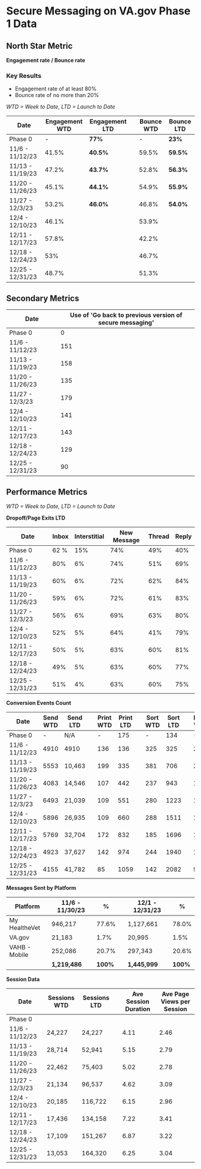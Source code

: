 # **Secure Messaging on VA.gov Phase 1 Data**

## **North Star Metric**
**Engagement rate / Bounce rate**
### **Key Results**
- Engagement rate of at least 80% 
- Bounce rate of no more than 20% 

_WTD = Week to Date, LTD = Launch to Date_

| **Date** | **Engagement WTD** | **Engagement LTD** || **Bounce WTD** | **Bounce LTD** |
| --- | --- | --- | --- | --- | --- |
| Phase 0 | - | **77%** || - | **23%** |
| 11/6 - 11/12/23 | 41.5% | **40.5%** || 59.5% | **59.5%** |
| 11/13 - 11/19/23 | 47.2% | **43.7%** || 52.8% | **56.3%** |
|  11/20 - 11/26/23 | 45.1% | **44.1%** || 54.9% | **55.9%** |
| 11/27 - 12/3/23  | 53.2% | **46.0%** || 46.8% | **54.0%** |
| 12/4 - 12/10/23 | 46.1% | || 53.9% |  |
| 12/11 - 12/17/23 | 57.8% | || 42.2% ||
| 12/18 - 12/24/23 | 53% ||| 46.7% ||
| 12/25 - 12/31/23 | 48.7% ||| 51.3%||

## **Secondary Metrics**

| **Date** | **Use of 'Go back to previous version of secure messaging'** | 
| --- | --- |
| Phase 0 | 0 |
| 11/6 - 11/12/23 |151|
| 11/13 - 11/19/23 | 158 |
|  11/20 - 11/26/23 | 135 |
|11/27 - 12/3/23  | 179 |
| 12/4 - 12/10/23 | 141 |
| 12/11 - 12/17/23 | 143 |
| 12/18 - 12/24/23 | 129 |
| 12/25 - 12/31/23 | 90 |

## **Performance Metrics**
_WTD = Week to Date, LTD = Launch to Date_

**Dropoff/Page Exits LTD**

| **Date** | **Inbox** | **Interstitial** | **New Message** | **Thread** | **Reply** |
| --- | --- | --- | --- | --- | --- | 
| Phase 0  | 62 % | 15% | 74% | 49% | 40% |
| 11/6 - 11/12/23| 80% | 6% | 74% | 51% | 69% |
| 11/13 - 11/19/23 | 60% | 6% | 72% | 62% | 84% |
| 11/20 - 11/26/23 | 59% | 6% | 72% | 61% | 83%|
|11/27 - 12/3/23  | 56%| 6% | 69% | 63% | 80% |
| 12/4 - 12/10/23 | 52% |5%|64%|41%|79%|
|12/11 - 12/17/23 | 50% | 5% | 63% | 60% | 81%|
| 12/18 - 12/24/23 | 49% | 5% | 63% | 60% | 77% |
| 12/25 - 12/31/23 | 51% | 4% | 63% | 60% | 75% |

**Conversion Events Count**

| **Date** | **Send WTD** | **Send LTD** || **Print WTD** | **Print LTD** || **Sort WTD** | **Sort LTD** || **Filter WTD** | **Filter LTD** || **Move WTD**  | **Move LTD** |
| --- | --- | --- | --- | --- | --- | --- | --- | --- | --- | --- | --- | --- | --- | --- | 
| Phase 0  | - | N/A || - | 175 || - | 134 || - | 182 || - | 51 |
|11/6 - 11/12/23 | 4910 | 4910 || 136 | 136 || 325 |325||2096|2096||134|134|
| 11/13 - 11/19/23 | 5553| 10,463||199|335||381|706||2513|4609||132|266|
| 11/20 - 11/26/23 | 4083|14,546||107|442||237|943||1587|6196||165|431|
| 11/27 - 12/3/23 |6493 | 21,039 || 109 | 551|| 280 |1223||1769|7965||181|612|
| 12/4 - 12/10/23 |5896|26,935||109|660||288|1511||1672|9637||121|733|
| 12/11 - 12/17/23| 5769 | 32,704 || 172 | 832 || 185 | 1696||1732| 11,369|| 160 | 893|
| 12/18 - 12/24/23 | 4923 | 37,627 || 142 | 974 || 244| 1940|| 1395 | 12,764||152|1045| 
| 12/25 - 12/31/23 | 4155 | 41,782 || 85 | 1059 || 142 | 2082|| 984 | 13,748|| 48 | 1093|

**Messages Sent by Platform**

| **Platform** | **11/6 - 11/30/23** | **%** || **12/1 - 12/31/23** | **%**|
|---|---|---|---|---|---|
| My HealtheVet | 946,217 | 77.6%|| 1,127,661| 78.0% |
| VA.gov | 21,183| 1.7% || 20,995 | 1.5%|
| VAHB - Mobile | 252,086 | 20.7% || 297,343 | 20.6%|
| | **1,219,486** | **100%** || **1,445,999**| **100%**|


**Session Data**

| **Date** | **Sessions WTD** | **Sessions LTD** || **Ave Session Duration** | **Ave Page Views per Session** |
| --- | --- | --- | --- | --- | --- | 
| Phase 0  |   |  |  |  | |
| 11/6 - 11/12/23 |24,227 | 24,227 || 4.11 | 2.46|
|11/13 - 11/19/23 | 28,714 | 52,941|| 5.15 | 2.79 |
| 11/20 - 11/26/23 | 22,462 | 75,403| | 5.02| 2.78|
| 11/27 - 12/3/23 | 21,134| 96,537|| 4.62| 3.09|
| 12/4 - 12/10/23 | 20,185| 116,722|| 6.15| 2.96|
| 12/11 - 12/17/23 | 17,436 | 134,158 || 7.22 | 3.41|
| 12/18 - 12/24/23| 17,109 | 151,267 || 6.87 | 3.22|
| 12/25 - 12/31/23 | 13,053 | 164,320 || 6.25 | 3.04|
